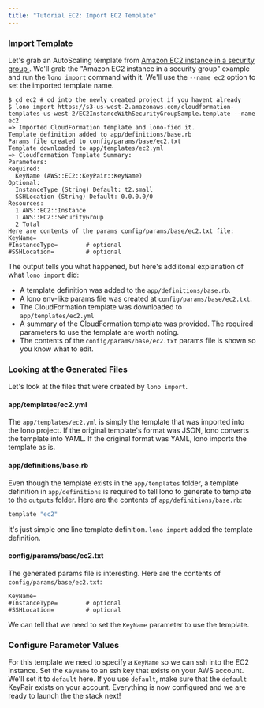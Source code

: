 ```yaml
---
title: "Tutorial EC2: Import EC2 Template"
---
```


### Import Template

Let's grab an AutoScaling template from [Amazon EC2 instance in a security group  ](https://docs.aws.amazon.com/AWSCloudFormation/latest/UserGuide/sample-templates-services-us-west-2.html#w2ab2c23c48c13c15).  We'll grab the "Amazon EC2 instance in a security group" example and run the `lono import` command with it.  We'll use the `--name ec2` option to set the imported template name.

```
$ cd ec2 # cd into the newly created project if you havent already
$ lono import https://s3-us-west-2.amazonaws.com/cloudformation-templates-us-west-2/EC2InstanceWithSecurityGroupSample.template --name ec2
=> Imported CloudFormation template and lono-fied it.
Template definition added to app/definitions/base.rb
Params file created to config/params/base/ec2.txt
Template downloaded to app/templates/ec2.yml
=> CloudFormation Template Summary:
Parameters:
Required:
  KeyName (AWS::EC2::KeyPair::KeyName)
Optional:
  InstanceType (String) Default: t2.small
  SSHLocation (String) Default: 0.0.0.0/0
Resources:
  1 AWS::EC2::Instance
  1 AWS::EC2::SecurityGroup
  2 Total
Here are contents of the params config/params/base/ec2.txt file:
KeyName=
#InstanceType=        # optional
#SSHLocation=         # optional
```

The output tells you what happened, but here's addiitonal explanation of what `lono import` did:

* A template definition was added to the `app/definitions/base.rb`.
* A lono env-like params file was created at `config/params/base/ec2.txt`.
* The CloudFormation template was downloaded to `app/templates/ec2.yml`
* A summary of the CloudFormation template was provided.  The required parameters to use the template are worth noting.
* The contents of the `config/params/base/ec2.txt` params file is shown so you know what to edit.

### Looking at the Generated Files

Let's look at the files that were created by `lono import`.

#### app/templates/ec2.yml

The `app/templates/ec2.yml` is simply the template that was imported into the lono project. If the original template's format was JSON, lono converts the template into YAML.  If the original format was YAML, lono imports the template as is.

#### app/definitions/base.rb

Even though the template exists in the `app/templates` folder, a template definition in `app/definitions` is required to tell lono to generate to template to the `outputs` folder.  Here are the contents of `app/definitions/base.rb`:

```ruby
template "ec2"
```

It's just simple one line template definition.  `lono import` added the template definition.

#### config/params/base/ec2.txt

The generated params file is interesting. Here are the contents of `config/params/base/ec2.txt`:

```
KeyName=
#InstanceType=        # optional
#SSHLocation=         # optional
```

We can tell that we need to set the `KeyName` parameter to use the template.

### Configure Parameter Values

For this template we need to specify a `KeyName` so we can ssh into the EC2 instance.  Set the `KeyName` to an ssh key that exists on your AWS account. We'll set it to `default` here.  If you use `default`, make sure that the `default` KeyPair exists on your account. Everything is now configured and we are ready to launch the the stack next!
